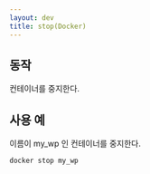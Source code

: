 ```yaml
---
layout: dev
title: stop(Docker)
---
```

## 동작

컨테이너를 중지한다.

## 사용 예

이름이 my_wp 인 컨테이너를 중지한다.

```
docker stop my_wp
```